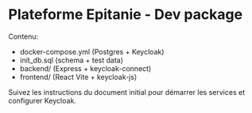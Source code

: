 # Plateforme Epitanie - Dev package

Contenu:
- docker-compose.yml (Postgres + Keycloak)
- init_db.sql (schema + test data)
- backend/ (Express + keycloak-connect)
- frontend/ (React Vite + keycloak-js)

Suivez les instructions du document initial pour démarrer les services et configurer Keycloak.
